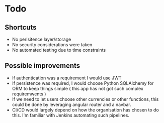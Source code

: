 # Todo

## Shortcuts
- No perisitence layer/storage
- No security considerations were taken
- No automated testing due to time constraints

## Possible improvements
- If authentication was a requirement I would use JWT
- If persistence was required, I would choose Python SQLAlchemy for ORM to keep things simple ( this app has not got such complex requiremwents )
- If we need to let users choose other currencies or other functions, this could be done by leveraging angular router and a navbar.
- CI/CD would largely depend on how the organisation has chosen to do this. I'm familiar with Jenkins automating such pipelines.
